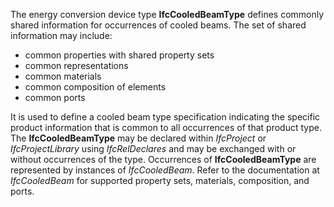 The energy conversion device type **IfcCooledBeamType** defines commonly shared information for occurrences of cooled beams. The set of shared information may include:

* common properties with shared property sets
* common representations
* common materials
* common composition of elements
* common ports

It is used to define a cooled beam type specification indicating the specific product information that is common to all occurrences of that product type. The **IfcCooledBeamType** may be declared within _IfcProject_ or _IfcProjectLibrary_ using _IfcRelDeclares_ and may be exchanged with or without occurrences of the type. Occurrences of **IfcCooledBeamType** are represented by instances of _IfcCooledBeam_. Refer to the documentation at _IfcCooledBeam_ for supported property sets, materials, composition, and ports.